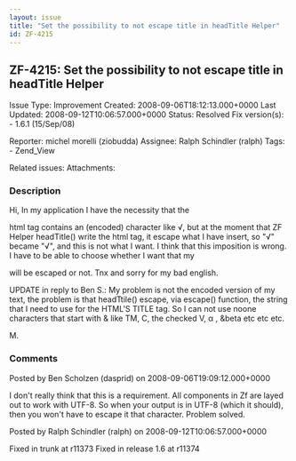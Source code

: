 ```yaml
---
layout: issue
title: "Set the possibility to not escape title in headTitle Helper"
id: ZF-4215
---
```


ZF-4215: Set the possibility to not escape title in headTitle Helper
--------------------------------------------------------------------

 Issue Type: Improvement Created: 2008-09-06T18:12:13.000+0000 Last Updated: 2008-09-12T10:06:57.000+0000 Status: Resolved Fix version(s): - 1.6.1 (15/Sep/08)
 
 Reporter:  michel morelli (ziobudda)  Assignee:  Ralph Schindler (ralph)  Tags: - Zend\_View
 
 Related issues: 
 Attachments: 
### Description

Hi, In my application I have the necessity that the

 html tag contains an (encoded) character like √, but at the moment that ZF Helper headTitle() write the html tag, it escape what I have insert, so "√" became "&#8730;", and this is not what I want. I think that this imposition is wrong. I have to be able to choose whether I want that my

 will be escaped or not. Tnx and sorry for my bad english.

UPDATE in reply to Ben S.: My problem is not the encoded version of my text, the problem is that headTtile() escape, via escape() function, the string that I need to use for the HTML'S TITLE tag. So I can not use noone characters that start with & like TM, C, the checked V, α , &beta etc etc etc.

M.

 

 

### Comments

Posted by Ben Scholzen (dasprid) on 2008-09-06T19:09:12.000+0000

I don't really think that this is a requirement. All components in Zf are layed out to work with UTF-8. So when your output is in UTF-8 (which it should), then you won't have to escape it that character. Problem solved.

 

 

Posted by Ralph Schindler (ralph) on 2008-09-12T10:06:57.000+0000

Fixed in trunk at r11373 Fixed in release 1.6 at r11374

 

 